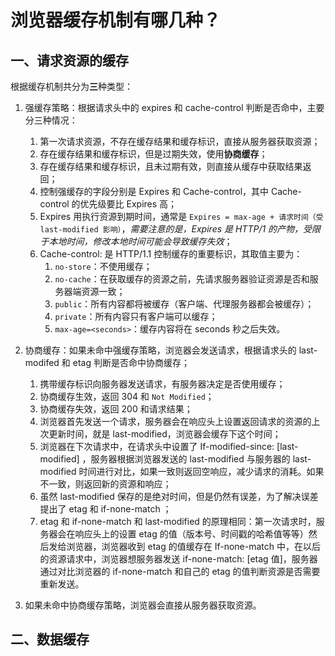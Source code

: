 # 浏览器缓存机制有哪几种？

## 一、请求资源的缓存

根据缓存机制共分为**三**种类型：

1. 强缓存策略：根据请求头中的 expires 和 cache-control 判断是否命中，主要分三种情况：

    1. 第一次请求资源，不存在缓存结果和缓存标识，直接从服务器获取资源；
    2. 存在缓存结果和缓存标识，但是过期失效，使用**协商缓存**；
    3. 存在缓存结果和缓存标识，且未过期有效，则直接从缓存中获取结果返回；
    4. 控制强缓存的字段分别是 Expires 和 Cache-control，其中 Cache-control 的优先级要比 Expires 高；
    5. Expires 用执行资源到期时间，通常是 `Expires = max-age + 请求时间（受 last-modified 影响）`，*需要注意的是，Expires 是 HTTP/1 的产物，受限于本地时间，修改本地时间可能会导致缓存失效*；
    6. Cache-control: 是 HTTP/1.1 控制缓存的重要标识，其取值主要为：
        1. `no-store`：不使用缓存；
        2. `no-cache`：在获取缓存的资源之前，先请求服务器验证资源是否和服务器端资源一致；
        3. `public`：所有内容都将被缓存（客户端、代理服务器都会被缓存）；
        4. `private`：所有内容只有客户端可以缓存；
        5. `max-age=<seconds>`：缓存内容将在 seconds 秒之后失效。

2. 协商缓存：如果未命中强缓存策略，浏览器会发送请求，根据请求头的 last-modifed 和 etag 判断是否命中协商缓存；

    1. 携带缓存标识向服务器发送请求，有服务器决定是否使用缓存；
    2. 协商缓存生效，返回 304 和 `Not Modified`；
    3. 协商缓存失效，返回 200 和请求结果；
    4. 浏览器首先发送一个请求，服务器会在响应头上设置返回请求的资源的上次更新时间，就是 last-modified，浏览器会缓存下这个时间；
    5. 浏览器在下次请求中，在请求头中设置了 If-modified-since: [last-modified] ，服务器根据浏览器发送的 last-modified 与服务器的 last-modified 时间进行对比，如果一致则返回空响应，减少请求的消耗。如果不一致，则返回新的资源和响应；
    6. 虽然 last-modified 保存的是绝对时间，但是仍然有误差，为了解决误差提出了 etag 和 if-none-match ；
    7. etag 和 if-none-match 和 last-modified 的原理相同：第一次请求时，服务器会在响应头上的设置 etag 的值（版本号、时间戳的哈希值等等）然后发给浏览器，浏览器收到 etag 的值缓存在 If-none-match 中，在以后的资源请求中，浏览器想服务器发送 if-none-match: [etag 值]，服务器通过对比浏览器的 if-none-match 和自己的 etag 的值判断资源是否需要重新发送。

3. 如果未命中协商缓存策略，浏览器会直接从服务器获取资源。


## 二、数据缓存

